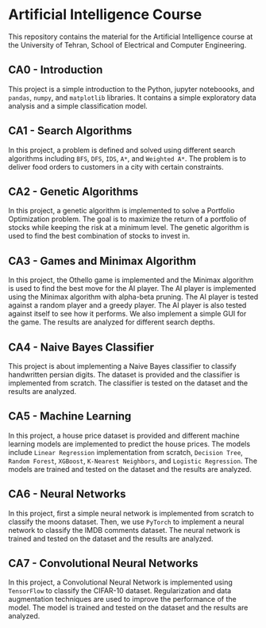 # Artificial Intelligence Course

This repository contains the material for the Artificial Intelligence course at the University of Tehran, School of Electrical and Computer Engineering.


## CA0 - Introduction

This project is a simple introduction to the Python, jupyter noteboooks, and `pandas`, `numpy`, and `matplotlib` libraries. It contains a simple exploratory data analysis and a simple classification model.


## CA1 - Search Algorithms

In this project, a problem is defined and solved using different search algorithms including `BFS`, `DFS`, `IDS`, `A*`, and `Weighted A*`. The problem is to deliver food orders to customers in a city with certain constraints.


## CA2 - Genetic Algorithms

In this project, a genetic algorithm is implemented to solve a Portfolio Optimization problem. The goal is to maximize the return of a portfolio of stocks while keeping the risk at a minimum level. The genetic algorithm is used to find the best combination of stocks to invest in.


## CA3 - Games and Minimax Algorithm

In this project, the Othello game is implemented and the Minimax algorithm is used to find the best move for the AI player. The AI player is implemented using the Minimax algorithm with alpha-beta pruning. The AI player is tested against a random player and a greedy player. The AI player is also tested against itself to see how it performs. We also implement a simple GUI for the game. The results are analyzed for different search depths.

## CA4 - Naive Bayes Classifier

This project is about implementing a Naive Bayes classifier to classify handwritten persian digits. The dataset is provided and the classifier is implemented from scratch. The classifier is tested on the dataset and the results are analyzed. 


## CA5 - Machine Learning

In this project, a house price dataset is provided and different machine learning models are implemented to predict the house prices. The models include `Linear Regression` implementation from scratch, `Decision Tree`, `Random Forest`, `XGBoost`, `K-Nearest Neighbors`, and `Logistic Regression`. The models are trained and tested on the dataset and the results are analyzed.


## CA6 - Neural Networks

In this project, first a simple neural network is implemented from scratch to classify the moons dataset. Then, we use `PyTorch` to implement a neural network to classify the IMDB comments dataset. The neural network is trained and tested on the dataset and the results are analyzed.


## CA7 - Convolutional Neural Networks

In this project, a Convolutional Neural Network is implemented using `TensorFlow` to classify the CIFAR-10 dataset. Regularization and data augmentation techniques are used to improve the performance of the model. The model is trained and tested on the dataset and the results are analyzed.
